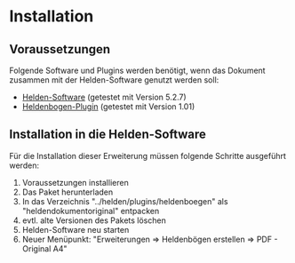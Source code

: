 # Installation

## Voraussetzungen

Folgende Software und Plugins werden benötigt, wenn das Dokument zusammen mit der Helden-Software genutzt werden soll: 

* [Helden-Software](http://www.helden-software.de/) (getestet mit Version 5.2.7)
* [Heldenbogen-Plugin](http://wiki.helden-software.de/wiki/Erweiterungen/Heldenbogen) (getestet mit Version 1.01)

## Installation in die Helden-Software

Für die Installation dieser Erweiterung müssen folgende Schritte ausgeführt werden: 

1. Voraussetzungen installieren
2. Das Paket herunterladen
3. In das Verzeichnis "../helden/plugins/heldenboegen" als "heldendokumentoriginal" entpacken
4. evtl. alte Versionen des Pakets löschen
5. Helden-Software neu starten
6. Neuer Menüpunkt: "Erweiterungen => Heldenbögen erstellen => PDF - Original A4"
